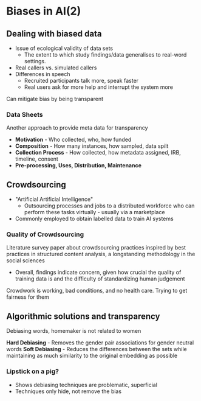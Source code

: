 # Biases in AI(2)

## Dealing with biased data
- Issue of ecological validity of data sets
	- The extent to which study findings/data generalises to real-word settings.
- Real callers vs. simulated callers
- Differences in speech
	- Recruited participants talk more, speak faster
	- Real users ask for more help and interrupt the system more

Can mitigate bias by being transparent

### Data Sheets
Another approach to provide meta data for transparency
- **Motivation** - Who collected, who, how funded
- **Composition** - How many instances, how sampled, data spilt
- **Collection Process** - How collected, how metadata assigned, IRB, timeline, consent
- **Pre-processing, Uses, Distribution, Maintenance**
## Crowdsourcing
- "Artificial Artificial Intelligence"
	- Outsourcing processes and jobs to a distributed workforce who can perform these tasks virtually - usually via a marketplace
- Commonly employed to obtain labelled data to train AI systems

### Quality of Crowdsourcing
Literature survey paper about crowdsourcing practices inspired by best practices in structured content analysis, a longstanding methodology in the social sciences
- Overall, findings indicate concern, given how crucial the quality of training data is and the difficulty of standardizing human judgement

Crowdwork is working, bad conditions, and no health care. Trying to get fairness for them 
## Algorithmic solutions and transparency

Debiasing words, homemaker is not related to women

**Hard Debiasing** - Removes the gender pair associations for gender neutral words
**Soft Debiasing** - Reduces the differences between the sets while maintaining as much similarity to the original embedding as possible

### Lipstick on a pig?
- Shows debiasing techniques are problematic, superficial
- Techniques only hide, not remove the bias
